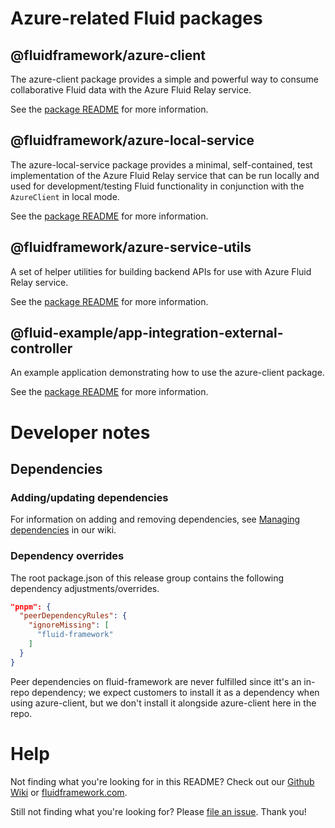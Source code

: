 # Azure-related Fluid packages

## @fluidframework/azure-client

The azure-client package provides a simple and powerful way to consume collaborative Fluid data with the Azure Fluid Relay service.

See the [package README](./packages/azure-client/README.md) for more information.

## @fluidframework/azure-local-service

The azure-local-service package provides a minimal, self-contained, test implementation of the Azure Fluid Relay service that can be run locally and used for development/testing Fluid functionality in conjunction with the `AzureClient` in local mode.

See the [package README](./packages/azure-local-service/README.md) for more information.

## @fluidframework/azure-service-utils

A set of helper utilities for building backend APIs for use with Azure Fluid Relay service.

See the [package README](./packages/azure-service-utils/README.md) for more information.

## @fluid-example/app-integration-external-controller

An example application demonstrating how to use the azure-client package.

See the [package README](./packages/external-controller/README.md) for more information.

# Developer notes

## Dependencies

### Adding/updating dependencies

For information on adding and removing dependencies, see [Managing
dependencies](https://github.com/microsoft/FluidFramework/wiki/Managing-dependencies) in our wiki.
### Dependency overrides

The root package.json of this release group contains the following dependency adjustments/overrides.

```json
"pnpm": {
  "peerDependencyRules": {
    "ignoreMissing": [
      "fluid-framework"
    ]
  }
}
```

Peer dependencies on fluid-framework are never fulfilled since itt's an in-repo dependency; we expect customers to
install it as a dependency when using azure-client, but we don't install it alongside azure-client here in the repo.

# Help

Not finding what you're looking for in this README?
Check out our [Github Wiki](https://github.com/microsoft/FluidFramework/wiki) or [fluidframework.com](https://fluidframework.com/docs/).

Still not finding what you're looking for? Please [file an issue](https://github.com/microsoft/FluidFramework/wiki/Submitting-Bugs-and-Feature-Requests).
Thank you!

